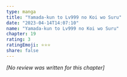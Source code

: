 ```yaml
---
type: manga
title: "Yamada-kun to Lv999 no Koi wo Suru"
date: "2023-04-14T14:07:10"
name: "Yamada-kun to Lv999 no Koi wo Suru"
chapter: 19
rating: 3
ratingEmoji: ⭐️⭐️⭐️
share: false
---
```


_[No review was written for this chapter]_
